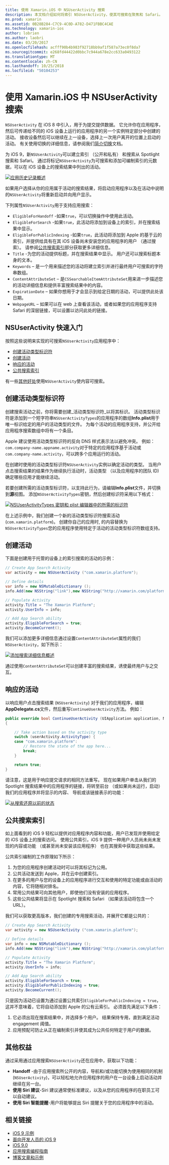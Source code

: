 ```yaml
---
title: 使用 Xamarin.iOS 中 NSUserActivity 搜索
description: 本文档介绍如何将索引 NSUserActivity，使其可搜索在聚焦和 Safari。 介绍了如何响应在搜索结果中 NSUserActivity 的选择。
ms.prod: xamarin
ms.assetid: 0B28B284-C7C9-4C0D-A782-D471FBBC4CAE
ms.technology: xamarin-ios
author: lobrien
ms.author: laobri
ms.date: 03/20/2017
ms.openlocfilehash: acfff90b4b983f92718bb9af1f587a73ec0f8da7
ms.sourcegitcommit: e268fd44422d0bbc7c944a678e2cc633a0493122
ms.translationtype: MT
ms.contentlocale: zh-CN
ms.lasthandoff: 10/25/2018
ms.locfileid: "50104253"
---
```

# <a name="search-with-nsuseractivity-in-xamarinios"></a>使用 Xamarin.iOS 中 NSUserActivity 搜索

`NSUserActivity` 在 iOS 8 中引入，用于为提交提供数据。
它允许你在应用程序，然后可传递给不同的 iOS 设备上运行的应用程序的另一个实例特定部分中创建的活动。 接收设备然后可以继续在上一设备，选择上一次用户离开的位置上启动的活动。 有关使用切换的详细信息，请参阅我们[简介切换](~/ios/platform/handoff.md)文档。

为 iOS 9，新`NSUserActivity`可以建立索引 （公开和私有） 和搜索从 Spotlight 搜索和 Safari。 通过将标记`NSUserActivity`为可搜索和添加可编制索引的元数据，可以在 iOS 设备上的搜索结果中列出的活动。

[![](nsuseractivity-images/apphistory01.png "应用历史记录概述")](nsuseractivity-images/apphistory01.png#lightbox)

如果用户选择从你的应用属于活动的搜索结果，将启动应用程序以及在活动中说明的`NSUserActivity`将重新启动并向用户显示。

下列属性`NSUserActivity`用于支持应用搜索：

 - `EligibleForHandoff` -如果`true`，可以切换操作中使用此活动。
 - `EligibleForSearch` -如果`true`，此活动将添加到设备上的索引，并在搜索结果中显示。
 - `EligibleForPublicIndexing` -如果`true`，此活动将添加到 Apple 的基于云的索引，并提供给具有在其 iOS 设备尚未安装您的应用程序的用户 （通过搜索）。 请参阅[公共搜索索引](#Public-Search-Indexing)部分获取更多详细信息。
 - `Title` -为您的活动提供标题，并在搜索结果中显示。 用户还可以搜索标题本身的文本。
 - `Keywords` – 是一个用来描述您的活动将建立索引并进行最终用户可搜索的字符串数组。
 - `ContentAttributeSet` – 是`CSSearchableItemAttributeSet`用来进一步描述您的活动详细信息和提供丰富搜索结果中的内容。
 - `ExpirationDate` – 如果你想用于才会显示到给定日期的活动，可以提供此处该日期。
 - `WebpageURL` – 如果可以在 web 上查看该活动，或者如果您的应用程序支持 Safari 的深层链接，可以设置以访问此处的链接。

## <a name="nsuseractivity-quickstart"></a>NSUserActivity 快速入门

按照这些说明来实现的可搜索`NSUserActivity`应用程序中：

- [创建活动类型标识符](#creatingtypeid)
- [创建活动](#createactivity)
- [响应的活动](#respondactivity)
- [公共搜索索引](#indexing)

有一些[其他好处](#benefits)使用`NSUserActivity`使内容可搜索。

<a name="creatingtypeid" />

## <a name="creating-activity-type-identifiers"></a>创建活动类型标识符

创建搜索活动之前，你将需要创建_活动类型标识符_以将其标识。 活动类型标识符是添加到一个短字符串`NSUserActivityTypes`的应用程序的数组**Info.plist**用于唯一标识给定的用户的活动类型的文件。 为每个活动的应用程序支持，并公开给应用程序搜索数组中将有一个条目。 

Apple 建议使用活动类型标识符的反向 DNS 样式表示法以避免冲突。 例如：`com.company-name.appname.activity`对于特定的应用程序基于活动或`com.company-name.activity`，可以跨多个应用运行的活动。

在创建时使用的活动类型标识符`NSUserActivity`实例以确定活动的类型。 当用户点击搜索结果的结果作为继续执行活动时，活动类型 （以及应用程序的团队 ID) 确定哪些应用才能继续活动。

若要创建所需的活动类型标识符，以支持此行为，请编辑**Info.plist**文件，并切换到**源**视图。 添加`NSUserActivityTypes`密钥，然后创建标识符采用以下格式：

[![](nsuseractivity-images/type01.png "NSUserActivityTypes 密钥和 plist 编辑器中的所需的标识符")](nsuseractivity-images/type01.png#lightbox)

在上述示例中，我们创建一个新的活动类型标识符搜索活动 (`com.xamarin.platform`)。 创建你自己的应用时, 的内容替换为`NSUserActivityTypes`您的应用程序使用特定于活动的活动类型标识符数组支持。

<a name="createactivity" />

## <a name="creating-an-activity"></a>创建活动

下面是创建用于托管的设备上的索引搜索的活动的示例：

```csharp
// Create App Search Activity
var activity = new NSUserActivity ("com.xamarin.platform");

// Define details
var info = new NSMutableDictionary ();
info.Add(new NSString("link"),new NSString("http://xamarin.com/platform"));

// Populate Activity
activity.Title = "The Xamarin Platform";
activity.UserInfo = info;

// Add App Search ability
activity.EligibleForSearch = true;
activity.BecomeCurrent();
```

我们可以添加更多详细信息通过设置`ContentAttributeSet`属性的我们`NSUserActivity`，如下所示：

[![](nsuseractivity-images/apphistory02.png "添加搜索详细信息概述")](nsuseractivity-images/apphistory02.png#lightbox)

通过使用`ContentAttributeSet`可以创建丰富的搜索结果，诱使最终用户与之交互。

<a name="respondactivity" />

## <a name="responding-to-an-activity"></a>响应的活动

以响应用户点击搜索结果 (`NSUserActivity`) 对于我们的应用程序，编辑**AppDelegate.cs**文件，然后重写`ContinueUserActivity`方法。 例如：

```csharp
public override bool ContinueUserActivity (UIApplication application, NSUserActivity userActivity, UIApplicationRestorationHandler completionHandler)
{

    // Take action based on the activity type
    switch (userActivity.ActivityType) {
    case "com.xamarin.platform":
        // Restore the state of the app here...
        break;
    }

    return true;
}
```

请注意，这是用于响应提交请求的相同方法重写。 现在如果用户单击从我们的 Spotlight 搜索结果中的应用程序的链接，将转至前台 （或如果尚未运行，启动） 我们的应用程序并将显示的内容、 导航或该链接表示的功能：

[![](nsuseractivity-images/apphistory03.png "从搜索还原以前的状态")](nsuseractivity-images/apphistory03.png#lightbox)

<a name="indexing" />

## <a name="public-search-indexing"></a>公共搜索索引

如上面看到的 iOS 9 轻松以提供对应用程序内容和功能，用户已发现并使用给定的 iOS 设备上的搜索访问。 使用公共索引，iOS 9 提供一种用户人员尚未尚未发现的内容或功能 （或甚至尚未安装该应用程序） 也在其搜索中获取这些结果。

公共索引编制的工作原理如下所示：

1. 为您的应用程序创建活动时可以将其标记为公用。
2. 公共活动发送到 Apple，并在云中创建索引。
3. 在更多的用户与您的设备上的应用程序进行交互和使用的特定功能或由活动的内容，它将随相对排名。
4. 常用公共结果可向其他用户，即使他们没有安装的应用程序。
5. 这些公共结果将显示在 Spotlight 搜索和 Safari （如果该活动将包含一个 URL）。

我们可以获取更高版本，我们创建的专用搜索活动，并展开它都是公共的：

```csharp
// Create App Search Activity
var activity = new NSUserActivity ("com.xamarin.platform");

// Define details
var info = new NSMutableDictionary ();
info.Add(new NSString("link"),new NSString("http://xamarin.com/platform"));

// Populate Activity
activity.Title = "The Xamarin Platform";
activity.UserInfo = info;

// Add App Search ability
activity.EligibleForSearch = true;
activity.EligibleForPublicIndexing = true;
activity.BecomeCurrent();
```

只是因为活动已设置为通过设置公共索引`EligibleForPublicIndexing = true`，这并不意味着，它将自动添加到 Apple 的公有云索引。 必须首先满足以下条件：

1. 它必须出现在搜索结果中，并选择多个用户。 结果保持专用，直到满足活动 engagement 阈值。
2. 应用预配可防止从正在编制索引并使其成为公共任何特定于用户的数据。

<a name="benefits" />

## <a name="additional-benefits"></a>其他权益

通过采用通过应用搜索`NSUserActivity`还在应用中，获取以下功能：

- **Handoff** -由于应用搜索所公开的内容，导航和/或功能切换为使用相同的机制 (`NSUserActivity`)，可以轻松地允许应用程序的用户在一台设备上启动活动并继续在另一台。
- **使用 Siri 建议**-Siri 建议通常使标准建议，以及从您的应用程序的在职员工可以自动建议。
- **使用 Siri 智能提醒**-用户将能够提出 Siri 提醒关于您的应用程序中的活动。



## <a name="related-links"></a>相关链接

- [iOS 9 示例](https://developer.xamarin.com/samples/ios/iOS9/)
- [面向开发人员的 iOS 9](https://developer.apple.com/ios/pre-release/)
- [iOS 9.0](https://developer.apple.com/library/prerelease/ios/releasenotes/General/WhatsNewIniOS/Articles/iOS9.html)
- [应用搜索编程指南](https://developer.apple.com/library/prerelease/ios/documentation/General/Conceptual/AppSearch/index.html#//apple_ref/doc/uid/TP40016308)
- [博客文章和示例](https://blog.xamarin.com/improve-discoverability-with-search-in-ios-9/)

